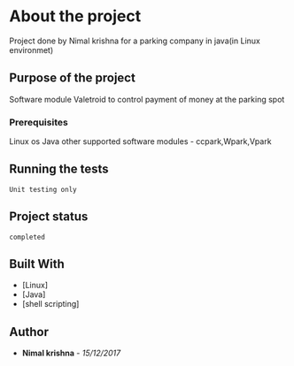 
# About the project

Project done by Nimal krishna for a parking  company  in java(in Linux environmet)

## Purpose of the project

Software module Valetroid to control payment of money at the parking spot

### Prerequisites

Linux os 
Java
other supported software modules - ccpark,Wpark,Vpark

## Running the tests

```
Unit testing only
```
## Project status

```
completed
```

## Built With

* [Linux]
* [Java]
* [shell scripting]

## Author

* **Nimal krishna** - *15/12/2017*
